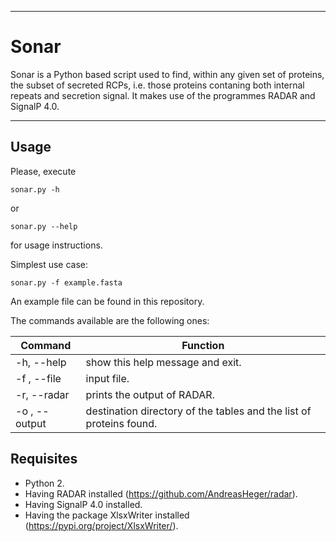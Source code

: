 ----
# Sonar
 
Sonar is a Python based script used to find, within any given set of proteins, the subset of secreted RCPs, i.e. those proteins contaning both internal repeats and secretion signal. It makes use of the programmes RADAR and SignalP 4.0.  

----
## Usage  
  
Please, execute  
```
sonar.py -h  
```
or  
```
sonar.py --help  
```
for usage instructions.  
  
Simplest use case:  
```
sonar.py -f example.fasta  
```
An example file can be found in this repository.
  
The commands available are the following ones:  

| Command       | Function                         |
|---------------|----------------------------------|
| -h, --help    | show this help message and exit. |
| -f , --file   | input file.                      |
| -r, --radar   | prints the output of RADAR.      |
| -o , --output | destination directory of the tables and the list of proteins found.           |

## Requisites
  * Python 2.
  * Having RADAR installed (https://github.com/AndreasHeger/radar).
  * Having SignalP 4.0 installed.
  * Having the package XlsxWriter installed (https://pypi.org/project/XlsxWriter/).
